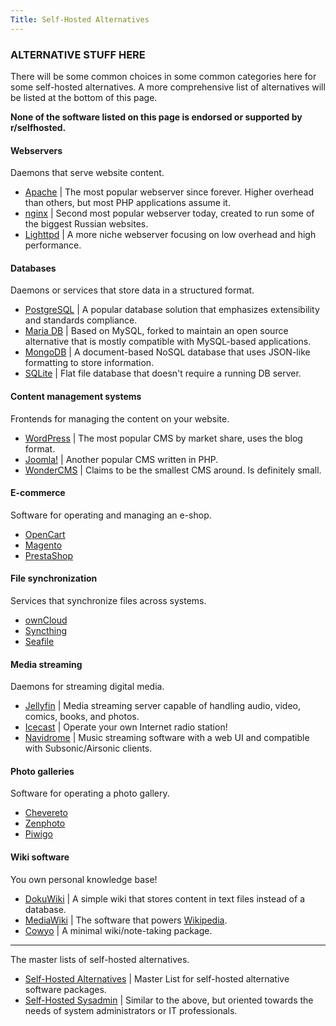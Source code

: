 ```yaml
---
Title: Self-Hosted Alternatives
---
```


### ALTERNATIVE STUFF HERE

There will be some common choices in some common categories here for some self-hosted alternatives. A more comprehensive list of alternatives will be listed at the bottom of this page.

**None of the software listed on this page is endorsed or supported by r/selfhosted.**

#### Webservers

Daemons that serve website content.

- [Apache](https://httpd.apache.org/) | The most popular webserver since forever. Higher overhead than others, but most PHP applications assume it.
- [nginx](https://www.nginx.com/) | Second most popular webserver today, created to run some of the biggest Russian websites.
- [Lighttpd](https://www.lighttpd.net/) | A more niche webserver focusing on low overhead and high performance.

#### Databases

Daemons or services that store data in a structured format.

- [PostgreSQL](https://www.postgresql.org/) | A popular database solution that emphasizes extensibility and standards compliance.
- [Maria DB](https://mariadb.org/) | Based on MySQL, forked to maintain an open source alternative that is mostly compatible with MySQL-based applications.
- [MongoDB](https://www.mongodb.com/) | A document-based NoSQL database that uses JSON-like formatting to store information.
- [SQLite](https://www.sqlite.org/index.html) | Flat file database that doesn't require a running DB server.

#### Content management systems

Frontends for managing the content on your website.

- [WordPress](https://wordpress.org/) | The most popular CMS by market share, uses the blog format.
- [Joomla!](https://www.joomla.org/) | Another popular CMS written in PHP.
- [WonderCMS](https://www.wondercms.com/) | Claims to be the smallest CMS around. Is definitely small.

#### E-commerce

Software for operating and managing an e-shop.

- [OpenCart](https://www.opencart.com/)
- [Magento](https://magento.com/)
- [PrestaShop](https://www.prestashop.com/en)

#### File synchronization

Services that synchronize files across systems.

- [ownCloud](https://owncloud.com/)
- [Syncthing](https://syncthing.net/)
- [Seafile](https://www.seafile.com/en/home/)

#### Media streaming

Daemons for streaming digital media.

- [Jellyfin](https://jellyfin.org/) | Media streaming server capable of handling audio, video, comics, books, and photos.
- [Icecast](https://www.icecast.org/) | Operate your own Internet radio station!
- [Navidrome](https://www.navidrome.org/) | Music streaming software with a web UI and compatible with Subsonic/Airsonic clients.

#### Photo galleries

Software for operating a photo gallery.

- [Chevereto](https://chevereto.com/free)
- [Zenphoto](http://www.zenphoto.org/)
- [Piwigo](http://piwigo.org/)

#### Wiki software

You own personal knowledge base!

- [DokuWiki](https://www.dokuwiki.org/DokuWiki) | A simple wiki that stores content in text files instead of a database.
- [MediaWiki](https://www.mediawiki.org/wiki/MediaWiki) | The software that powers [Wikipedia](https://wikipedia.org).
- [Cowyo](https://github.com/schollz/cowyo) | A minimal wiki/note-taking package.

-----

The master lists of self-hosted alternatives.

- [Self-Hosted Alternatives](https://github.com/awesome-selfhosted/awesome-selfhosted) | Master List for self-hosted alternative software packages.
- [Self-Hosted Sysadmin](https://github.com/n1trux/awesome-sysadmin) | Similar to the above, but oriented towards the needs of system administrators or IT professionals.
